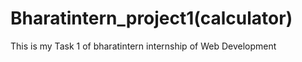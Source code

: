 # Bharatintern_project1(calculator)
This is my Task 1 of bharatintern internship of Web Development
